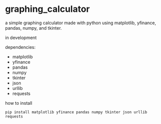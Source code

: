 # graphing_calculator
a simple graphing calculator made with python using matplotlib, yfinance, pandas, numpy, and tkinter.

in development

dependencies:
+ matplotlib
+ yfinance
+ pandas
+ numpy
+ tkinter
+ json
+ urllib
+ requests


how to install
```
pip install matplotlib yfinance pandas numpy tkinter json urllib requests
```
